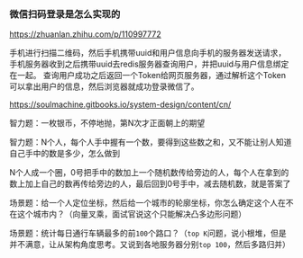 ### 微信扫码登录是怎么实现的

https://zhuanlan.zhihu.com/p/110997772

手机进行扫描二维码，然后手机携带uuid和用户信息向手机的服务器发送请求，手机服务器收到之后携带uuid去redis服务器查询用户，并把uuid与用户信息绑定在一起。 查询用户成功之后返回一个Token给网页服务器，通过解析这个Token可以拿出用户的信息，然后浏览器就成功登录微信了。



https://soulmachine.gitbooks.io/system-design/content/cn/



智力题：一枚银币，不停地抛，第N次才正面朝上的期望

智力题：N个人，每个人手中握有一个数，要得到这些数之和，又不能让别人知道自己手中的数是多少，怎么做到

N个人成一个圈，0号把手中的数加上一个随机数传给旁边的人，每个人在拿到的数上加上自己的数再传给旁边的人，最后回到0号手中，减去随机数，就是答案了   



场景题：给一个人定位坐标，然后给一个城市的轮廓坐标，你怎么确定这个人在不在这个城市内？（向量叉乘，面试官说这个只能解决凸多边形问题）

场景题：统计每日通行车辆最多的前`100`个路口？（`top K`问题，说小根堆，但是并不满意，让从架构角度思考。又说到各地服务器分别`top 100`，然后多路归并）